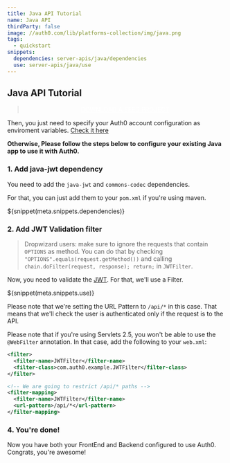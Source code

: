 ```yaml
---
title: Java API Tutorial
name: Java API
thirdParty: false
image: //auth0.com/lib/platforms-collection/img/java.png
tags:
  - quickstart
snippets:
  dependencies: server-apis/java/dependencies
  use: server-apis/java/use
---
```


## Java API Tutorial

<div class="package" style="text-align: center;">
  <blockquote>
    <a href="/auth0-java/master/create-package?path=examples/java-api&type=server${account.clientParam}" class="btn btn-lg btn-success btn-package" style="text-transform: uppercase; color: white">
      <span style="display: block">Download a Seed project</span>
    </a>
  </blockquote>
</div>

Then, you just need to specify your Auth0 account configuration as enviroment variables. [Check it here](https://github.com/auth0/auth0-java/blob/master/examples/java-api/README.md#running-the-example)

**Otherwise, Please follow the steps below to configure your existing Java app to use it with Auth0.**

### 1. Add java-jwt dependency

You need to add the `java-jwt` and `commons-codec` dependencies.

For that, you can just add them to your `pom.xml` if you're using maven.

${snippet(meta.snippets.dependencies)}

### 2. Add JWT Validation filter

> Dropwizard users: make sure to ignore the requests that contain `OPTIONS` as method. You can do that by checking `"OPTIONS".equals(request.getMethod())` and calling `chain.doFilter(request, response); return;` in  `JWTFilter`.

Now, you need to validate the [JWT](/jwt). For that, we'll use a Filter.

${snippet(meta.snippets.use)}

Please note that we're setting the URL Pattern to `/api/*` in this case. That means that we'll check the user is authenticated only if the request is to the API.

Please note that if you're using Servlets 2.5, you won't be able to use the `@WebFilter` annotation. In that case, add the following to your `web.xml`:

```xml
<filter>
  <filter-name>JWTFilter</filter-name>
  <filter-class>com.auth0.example.JWTFilter</filter-class>
</filter>

<!-- We are going to restrict /api/* paths -->
<filter-mapping>
  <filter-name>JWTFilter</filter-name>
  <url-pattern>/api/*</url-pattern>
</filter-mapping>
```


### 4. You're done!

Now you have both your FrontEnd and Backend configured to use Auth0. Congrats, you're awesome!
